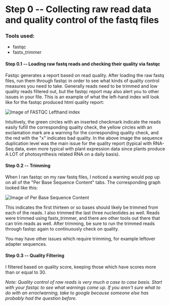 # Step 0 -- Collecting raw read data and quality control of the fastq files

### Tools used:

* fastqc
* fastx_trimmer

#### Step 0.1 -- Loading raw fastq reads and checking their quality via **fastqc**

Fastqc generates a report based on read quality. After loading the raw fastq files, run them through fastqc in order to see what kinds of quality control measures you need to take. Generally reads need to be trimmed and low quality reads filtered out, but the fastqc report may also alert you to other issues in your file. This is an example of what the left-hand index will look like for the fastqc produced html quality report:

![Image of FASTQC Lefthand index](https://github.com/montana-knight/spaceflight-RNAseq/blob/master/step0/images/FASTQC%20--%20Leftside%20index.png)

Intuitively, the green circles with an inserted checkmark indicate the reads easily fufill the corresponding quality check, the yellow circles with an exclamation mark are a warning for the corresponding quality check, and the red with the "x" indicates bad quality. In the above image the sequence duplication level was the main issue for the quality report (typical with RNA-Seq data, even more typical with plant expression data since plants produce A LOT of photosynthesis related RNA on a daily basis).

#### Step 0.2 -- Trimming 

When I ran fastqc on my raw fastq files, I noticed a warning would pop up on all of the "Per Base Sequence Content" tabs. The corresponding graph looked like this:

![Image of Per Base Sequence Content](https://github.com/montana-knight/spaceflight-RNAseq/blob/master/step0/images/FASTQC%20--%20Per%20base%20nucleotide.png)

This indicates the first thirteen or so bases should likely be trimmed from each of the reads. I also trimmed the last three nucleotides as well. Reads were trimmed using fastx_trimmer, and there are other tools out there that can trim reads as well. After trimming, be sure to run the trimmed reads through fastqc again to continuously check on quality.

You may have other issues which require trimming, for example leftover adapter sequences.

#### Step 0.3 -- Quality Filtering

I filtered based on quality score, keeping those which have scores more than or equal to 30. 

*Note: Quality control of raw reads is very much a case to case basis. Start with your fastqc to see what warnings come up. If you aren't sure what to do with an error/warning, take to google because someone else has probably had the question before.*
